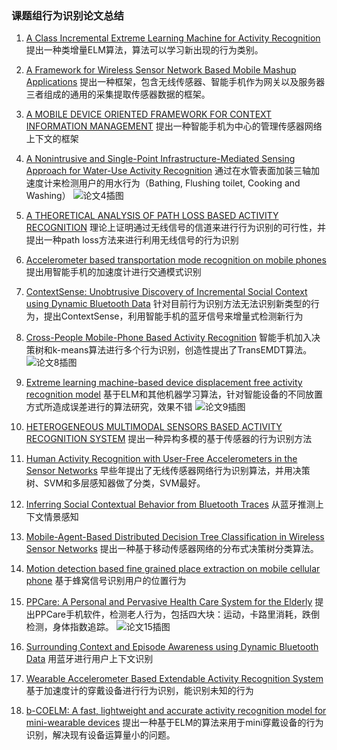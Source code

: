 ### 课题组行为识别论文总结

1. [A Class Incremental Extreme Learning Machine for Activity Recognition](https://mega.nz/#!hegygZwL!l25twe-8Krjl-6QxAKtpMxiInO4issQhtuvyeZguQA0) 
	提出一种类增量ELM算法，算法可以学习新出现的行为类别。

2. [A Framework for Wireless Sensor Network Based Mobile Mashup Applications](https://mega.nz/#!cXAjEAyY!Pcu1oqClxnPnP8qsT6Y-8EOsgfR3Y-RwcUMxXQCOX6M)
	提出一种框架，包含无线传感器、智能手机作为网关以及服务器三者组成的通用的采集提取传感器数据的框架。

3. [A MOBILE DEVICE ORIENTED FRAMEWORK FOR CONTEXT INFORMATION MANAGEMENT](https://mega.nz/#!5eZwBLLC!5qenQvSzf7u7-_-N9p8WWaeZlER1pIKKYz0lt1QIUM4)
	提出一种智能手机为中心的管理传感器网络上下文的框架

4. [A Nonintrusive and Single-Point Infrastructure-Mediated Sensing Approach for Water-Use Activity Recognition](https://mega.nz/#!AbYnCRQY!20tk8gbG1zbl1vRSOiSJVKJswAZscSFZ2AziEEE8hEU)
	通过在水管表面加装三轴加速度计来检测用户的用水行为（Bathing, Flushing toilet, Cooking and Washing） 
    ![论文4插图](http://f.cl.ly/items/2w3Y3b3c092F3e2k2o1T/Image%202015-09-09%20at%203.54.26%20%E4%B8%8B%E5%8D%88.png)

5. [A THEORETICAL ANALYSIS OF PATH LOSS BASED ACTIVITY RECOGNITION](https://mega.nz/#!VG5A3A7T!smcM_EGiqborhJpxHnsc-FpCD-vJYr7XvADb5zqBdvY) 
	理论上证明通过无线信号的信道来进行行为识别的可行性，并提出一种path loss方法来进行利用无线信号的行为识别

6. [Accelerometer based transportation mode recognition on mobile phones](https://mega.nz/#!NHIigQLQ!-S2WGuShtGZnv0tZhz8Ue8MlXHdnsVDUz5-gkdtN8MY)
	提出用智能手机的加速度计进行交通模式识别

7. [ContextSense: Unobtrusive Discovery of Incremental Social Context using Dynamic Bluetooth Data](https://mega.nz/#!lax1RAzI!hj2G_JYnrNmfXu_zZq7_iYJVQjiLPCBbu4ox0XRtG44) 
	针对目前行为识别方法无法识别新类型的行为，提出ContextSense，利用智能手机的蓝牙信号来增量式检测新行为

8. [Cross-People Mobile-Phone Based Activity Recognition](https://mega.nz/#!BKpn1RzL!4ZMhqGaDD3LuztjNbPfTwDR65_zUOBM7Eyacsh9rIsE)
	智能手机加入决策树和k-means算法进行多个行为识别，创造性提出了TransEMDT算法。
    ![论文8插图](http://cl.ly/image/0p1s1V0r3N1G/Image%202015-09-09%20at%205.09.37%20%E4%B8%8B%E5%8D%88.png)
    
9. [Extreme learning machine-based device displacement free activity recognition model](https://mega.nz/#!BLgGmKQK!Yy3t5N9urloFdR3Z3kQaTNpkFrA41MxIzC62W18vHQA) 
	基于ELM和其他机器学习算法，针对智能设备的不同放置方式所造成误差进行的算法研究，效果不错
    ![论文9插图](https://jianguoyun.com/c/tblv2/CIu5GBIgL-7mz6G6AhK4HI4kOH-MGuH_vv22829T75ClB2g6mYA/cNRA1TQBRew/l)
    
10. [HETEROGENEOUS MULTIMODAL SENSORS BASED ACTIVITY RECOGNITION SYSTEM](https://mega.nz/#!5CRkEDjC!5pbLMWEvqxv9KHyVpB_CuNhlE5hOzhhMkXp850XSnJg)
	提出一种异构多模的基于传感器的行为识别方法

11. [Human Activity Recognition with User-Free Accelerometers in the Sensor Networks](https://mega.nz/#!RHgEAZDb!vWmrcSV9bMAAgnCuyM1WPljJxwjkvzm3ZFDvNPMEN4k) 
	早些年提出了无线传感器网络行为识别算法，并用决策树、SVM和多层感知器做了分类，SVM最好。

12. [Inferring Social Contextual Behavior from Bluetooth Traces](https://mega.nz/#!JH5SERQR!ptwVCuQG1xajoa-Po8GUH7B6ozW60PPVF4GUUScLymc)
	从蓝牙推测上下文情景感知

13. [Mobile-Agent-Based Distributed Decision Tree Classification in Wireless Sensor Networks](https://mega.nz/#!wD5gmaoQ!f5zTOCkEIxtH2a7lIN5UNEnuOHbC7gvwOg1-pRehJt0) 
	提出一种基于移动传感器网络的分布式决策树分类算法。

14. [Motion detection based fine grained place extraction on mobile cellular phone](https://mega.nz/#!kTAkVQTZ!Wn33sNEE7TUTetLCrFuOCHgzRGmboAweRS4eR39wzYA)
	基于蜂窝信号识别用户的位置行为

15. [PPCare: A Personal and Pervasive Health Care System for the Elderly](https://mega.nz/#!MP5F1AwC!n7N0YZvULU5x1CMn4YnbsfWRev-KctpGJFULJEc_qlQ) 
	提出PPCare手机软件，检测老人行为，包括四大块：运动，卡路里消耗，跌倒检测，身体指数追踪。
	![论文15插图](https://jianguoyun.com/c/tblv2/CKS5GBIg_1A8cO0w4TPsamQZHyHzmw0yW0x0HMnfyxKU9WhQNCs/KvImz2nijM8/l)
    
16. [Surrounding Context and Episode Awareness using Dynamic Bluetooth Data](https://mega.nz/#!IfABGJ6b!cVfgDuWfL7lpAOjFb1qiMJ_Sf9uq_lupiKcqChCpK6Y)
	用蓝牙进行用户上下文识别

17. [Wearable Accelerometer Based Extendable Activity Recognition System](https://mega.nz/#!BDIxxaKD!jHsw_3Zg7sjGtECRBcjNlJIuNnvHJvmDcvmYtsKsuBI)
	基于加速度计的穿戴设备进行行为识别，能识别未知的行为

18. [b-COELM: A fast, lightweight and accurate activity recognition model for mini-wearable devices](https://mega.nz/#!EXID1YhB!ow8E1NRMSnGi53aUWauELhwhS2JWY3DUqRdG3WzAN58)
	提出一种基于ELM的算法来用于mini穿戴设备的行为识别，解决现有设备运算量小的问题。 